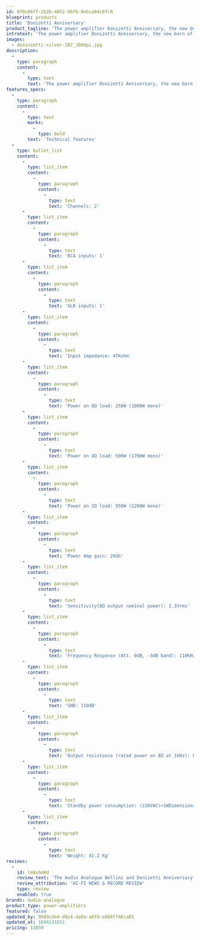 ```yaml
---
id: 8f0c66ff-2b2b-4052-b6fb-0ebca04c0fc9
blueprint: products
title: 'Donizetti Anniversary'
product_tagline: 'The power amplifier Donizetti Anniversary, the new born of Audio Analogue, designed in the Airtech laboratories, is part of the Anniversary line, re-proposing another of the historical products of Audio Analogue.'
introtext: 'The power amplifier Donizetti Anniversary, the new born of Audio Analogue, designed in the Airtech laboratories, is part of the Anniversary line, re-proposing another of the historical products of Audio Analogue.'
images:
  - doninzetti-silver-287_300dpi.jpg
description:
  -
    type: paragraph
    content:
      -
        type: text
        text: 'The power amplifier Donizetti Anniversary, the new born of Audio Analogue, designed in the Airtech laboratories, is part of the Anniversary line, re-proposing another of the historical products of Audio Analogue. The only thing in common between this new model and previous versions of Donizetti remains the name, while the project and the technical solutions used are completely new. It is a high power stereo power amp: with its 250W@8Ω that doubles halving the impedance is able to perfectly drive any loudspeaker. The amplifier has a complete dual-mono configuration starting from the two 1200VA toroidal transformers specifically designed for low dispersed flow. Uses our SeGeSTA (Single Gain Stage Transconductance Amplifier) configuration followed by a group of four transistors to provide all the necessary current without affecting the gain stage performance. The amplifier does not use global feedback. The 4-layer printed circuit has been designed so that the input signal never crosses the output signal and that the sensitive amplification stages are as far from the power transformers as possible. All components are of the highest level, starting from military standard resistors to continue with the capacitors on Airtech specification up to the wiring made of 7N OCC copper and to the pure copper and gold-plated connectors. Donizetti Anniversary is available in silver and black. Donizetti Anniversary can also be used in mono configuration, achieving even more extreme performance, just think of the output power that reaches over 1000W on 8Ohm impedance.'
features_specs:
  -
    type: paragraph
    content:
      -
        type: text
        marks:
          -
            type: bold
        text: 'Technical features'
  -
    type: bullet_list
    content:
      -
        type: list_item
        content:
          -
            type: paragraph
            content:
              -
                type: text
                text: 'Channels: 2'
      -
        type: list_item
        content:
          -
            type: paragraph
            content:
              -
                type: text
                text: 'RCA inputs: 1'
      -
        type: list_item
        content:
          -
            type: paragraph
            content:
              -
                type: text
                text: 'XLR inputs: 1'
      -
        type: list_item
        content:
          -
            type: paragraph
            content:
              -
                type: text
                text: 'Input impedance: 47Kohm'
      -
        type: list_item
        content:
          -
            type: paragraph
            content:
              -
                type: text
                text: 'Power on 8Ω load: 250W (1000W mono)'
      -
        type: list_item
        content:
          -
            type: paragraph
            content:
              -
                type: text
                text: 'Power on 4Ω load: 500W (1700W mono)'
      -
        type: list_item
        content:
          -
            type: paragraph
            content:
              -
                type: text
                text: 'Power on 2Ω load: 950W (2200W mono)'
      -
        type: list_item
        content:
          -
            type: paragraph
            content:
              -
                type: text
                text: 'Power Amp gain: 26db'
      -
        type: list_item
        content:
          -
            type: paragraph
            content:
              -
                type: text
                text: 'Sensitivity(8Ω output nominal power): 2.3Vrms'
      -
        type: list_item
        content:
          -
            type: paragraph
            content:
              -
                type: text
                text: 'Frequency Response (Att. 0dB, -3dB band): 110KHz'
      -
        type: list_item
        content:
          -
            type: paragraph
            content:
              -
                type: text
                text: 'SNR: 110dB'
      -
        type: list_item
        content:
          -
            type: paragraph
            content:
              -
                type: text
                text: 'Output resistance (rated power on 8Ω at 1kHz): 0.15ΩNoise reported at the input (0Hz-80kHz)≈10µVNoise reported at the input (0Hz-80kHz) - A weighted≈4µV'
      -
        type: list_item
        content:
          -
            type: paragraph
            content:
              -
                type: text
                text: 'Standby power consumption: (230VAC)<1WDimensions (HxWxD) 221x450x428 mm'
      -
        type: list_item
        content:
          -
            type: paragraph
            content:
              -
                type: text
                text: 'Weight: 41.2 Kg'
reviews:
  -
    id: lm9u5m0d
    review_text: 'The Audio Analogue Bellini and Donizetti Anniversary offer a combination of magnificent sound quality with a brute-force styling that I thoroughly enjoyed.'
    review_attribution: 'HI-FI NEWS & RECORD REVIEW'
    type: review
    enabled: true
brands: audio-analogue
product_type: power-amplifiers
featured: false
updated_by: 9689cde4-d9c4-4a0a-a0f0-e088ff46ca01
updated_at: 1694131651
pricing: 13850
---
```

